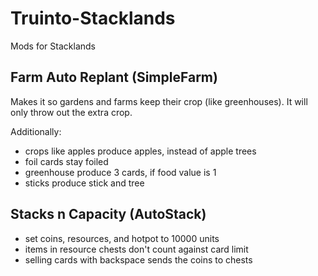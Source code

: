 # Truinto-Stacklands
Mods for Stacklands

Farm Auto Replant (SimpleFarm)
-----------
Makes it so gardens and farms keep their crop (like greenhouses). It will only throw out the extra crop.

Additionally:
- crops like apples produce apples, instead of apple trees
- foil cards stay foiled
- greenhouse produce 3 cards, if food value is 1
- sticks produce stick and tree

Stacks n Capacity (AutoStack)
-----------
- set coins, resources, and hotpot to 10000 units
- items in resource chests don't count against card limit
- selling cards with backspace sends the coins to chests
